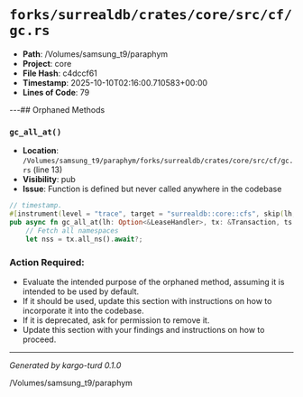 # `forks/surrealdb/crates/core/src/cf/gc.rs`

- **Path**: /Volumes/samsung_t9/paraphym
- **Project**: core
- **File Hash**: c4dccf61  
- **Timestamp**: 2025-10-10T02:16:00.710583+00:00  
- **Lines of Code**: 79

---## Orphaned Methods


### `gc_all_at()`

- **Location**: `/Volumes/samsung_t9/paraphym/forks/surrealdb/crates/core/src/cf/gc.rs` (line 13)
- **Visibility**: pub
- **Issue**: Function is defined but never called anywhere in the codebase

```rust
// timestamp.
#[instrument(level = "trace", target = "surrealdb::core::cfs", skip(lh, tx))]
pub async fn gc_all_at(lh: Option<&LeaseHandler>, tx: &Transaction, ts: u64) -> Result<()> {
	// Fetch all namespaces
	let nss = tx.all_ns().await?;
```

### Action Required:

- Evaluate the intended purpose of the orphaned method, assuming it is intended to be used by default.
- If it should be used, update this section with instructions on how to incorporate it into the codebase.
- If it is deprecated, ask for permission to remove it.
- Update this section with your findings and instructions on how to proceed.

---

*Generated by kargo-turd 0.1.0*

/Volumes/samsung_t9/paraphym